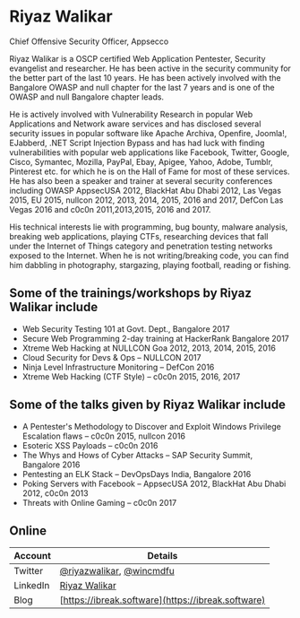 # Riyaz Walikar

Chief Offensive Security Officer, Appsecco

Riyaz Walikar is a OSCP certified Web Application Pentester, Security evangelist and researcher. He has been active in the security community for the better part of the last 10 years. He has been actively involved with the Bangalore OWASP and null chapter for the last 7 years and is one of the OWASP and null Bangalore chapter leads.

He is actively involved with Vulnerability Research in popular Web Applications and Network aware services and has disclosed several security issues in popular software like Apache Archiva, Openfire, Joomla!, EJabberd, .NET Script Injection Bypass and has had luck with finding vulnerabilities with popular web applications like Facebook, Twitter, Google, Cisco, Symantec, Mozilla, PayPal, Ebay, Apigee, Yahoo, Adobe, Tumblr, Pinterest etc. for which he is on the Hall of Fame for most of these services. He has also been a speaker and trainer at several security conferences including OWASP AppsecUSA 2012, BlackHat Abu Dhabi 2012, Las Vegas 2015, EU 2015, nullcon 2012, 2013, 2014, 2015, 2016 and 2017, DefCon Las Vegas 2016 and c0c0n 2011,2013,2015, 2016 and 2017.

His technical interests lie with programming, bug bounty, malware analysis, breaking web applications, playing CTFs, researching devices that fall under the Internet of Things category and penetration testing networks exposed to the Internet. When he is not writing/breaking code, you can find him dabbling in photography, stargazing, playing football, reading or fishing. 

## Some of the trainings/workshops by Riyaz Walikar include

- Web Security Testing 101 at Govt. Dept., Bangalore 2017
- Secure Web Programming 2-day training at HackerRank Bangalore 2017
- Xtreme Web Hacking at NULLCON Goa 2012, 2013, 2014, 2015, 2016
- Cloud Security for Devs & Ops – NULLCON 2017
- Ninja Level Infrastructure Monitoring – DefCon 2016 
- Xtreme Web Hacking (CTF Style) – c0c0n 2015, 2016, 2017

## Some of the talks given by Riyaz Walikar include

- A Pentester's Methodology to Discover and Exploit Windows Privilege Escalation flaws – c0c0n 2015, nullcon 2016
- Esoteric XSS Payloads – c0c0n 2016
- The Whys and Hows of Cyber Attacks – SAP Security Summit, Bangalore 2016
- Pentesting an ELK Stack – DevOpsDays India, Bangalore 2016
- Poking Servers with Facebook – AppsecUSA 2012, BlackHat Abu Dhabi 2012, c0c0n 2013
- Threats with Online Gaming – c0c0n 2017

## Online

| Account | Details |
| -- | -- |
| Twitter | [@riyazwalikar](https://twitter.com/riyazwalikar), [@wincmdfu](https://twitter.com/wincmdfu) |
| LinkedIn | [Riyaz Walikar](https://linkedin.com/in/riyazw) |
| Blog | [https://ibreak.software](https://ibreak.software) |